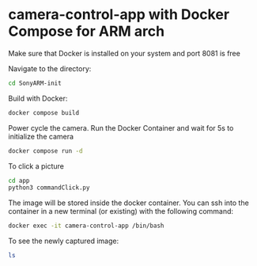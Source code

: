 # camera-control-app with Docker Compose for ARM arch

Make sure that Docker is installed on your system and port 8081 is free

Navigate to the directory:
```sh
cd SonyARM-init
```

Build with Docker:
```sh
docker compose build
```

Power cycle the camera. Run the Docker Container and wait for 5s to initialize the camera 
```sh
docker compose run -d
```
To click a picture
```sh
cd app
python3 commandClick.py
```
The image will be stored inside the docker container. You can ssh into the container in a new terminal (or existing) with the following command:
```sh
docker exec -it camera-control-app /bin/bash
```

To see the newly captured image:
```sh
ls
```
